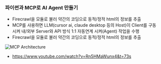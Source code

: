 ### 파이썬과 MCP로 AI Agent 만들기
- Firecrawl을 모듈로 불러 약간의 코딩으로 동적/정적 html의 정보를 추출
- MCP를 사용하면 LLM(cursor ai, claude desktop 등의 Host)이 Client를 구동시켜 내/외부 Server와 API 방식 1:1 자동연계 시켜(Agent) 작업을 수행
- Firecrawl을 모듈로 불러 약간의 코딩으로 동적/정적 html의 정보를 추출

![MCP Architecture](https://www.claudemcp.com/images/blog/what-is-mcp.png)
  
- https://www.youtube.com/watch?v=Rn5HMaWunx4&t=73s
